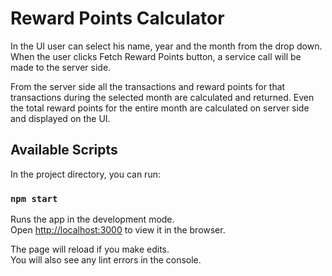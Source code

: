 # Reward Points Calculator

In the UI user can select his name, year and the month from the drop down.
When the user clicks Fetch Reward Points button, a service call will be made to the server side.

From the server side all the transactions and reward points for that transactions during the selected month are calculated and returned.
Even the total reward points for the entire month are calculated on server side and displayed on the UI.

## Available Scripts

In the project directory, you can run:

### `npm start`

Runs the app in the development mode.\
Open [http://localhost:3000](http://localhost:3000) to view it in the browser.

The page will reload if you make edits.\
You will also see any lint errors in the console.

